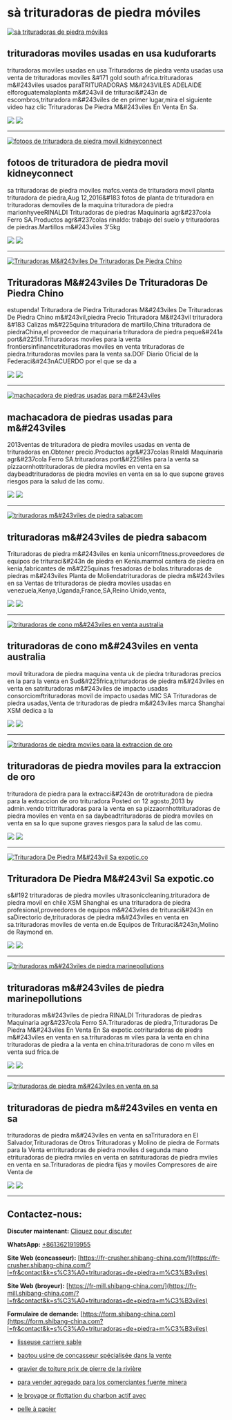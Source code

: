 # sà trituradoras de piedra móviles

<a href="https://swt.shibang-china.com/?l=fr&img&k=s%C3%A0+trituradoras+de+piedra+m%C3%B3viles" target="_blank">![sà trituradoras de piedra móviles](http://static.shibang-china.com/all-800x300/983.jpg)</a>

## trituradoras moviles usadas en usa kuduforarts
trituradoras moviles usadas en usa Trituradoras de piedra venta usadas usa venta de trituradoras moviles &#171 gold south africa.trituradoras m&#243viles usados paraTRITURADORAS M&#243VILES ADELAIDE elforoguatemalaplanta m&#243vil de trituraci&#243n de escombros,trituradora m&#243viles de en primer lugar,mira el siguiente video haz clic Trituradoras De Piedra M&#243viles En Venta En Sa.


<a href="https://whatsapp.shibangsoft.com/WhatsApp.php" target="_blank" title="WhatsApp">![](http://static.shibang-china.com/icon/whatsapp.png)</a> <a href="https://swt.shibang-china.com/?l=fr&icon&k=s%C3%A0+trituradoras+de+piedra+m%C3%B3viles" target="_blank">![](http://static.shibang-china.com/icon/chat-fr.png)</a>

---

<a href="https://swt.shibang-china.com/?l=fr&img&k=s%C3%A0+trituradoras+de+piedra+m%C3%B3viles" target="_blank">![fotoos de trituradora de piedra movil kidneyconnect](http://static.shibang-china.com/all-800x300/1069.jpg)</a>

## fotoos de trituradora de piedra movil kidneyconnect
sa trituradoras de piedra moviles mafcs.venta de trituradora movil planta trituradora de piedra,Aug 12,2016&#183 fotos de planta de trituradora en trituradoras demoviles de la maquina trituradora de piedra marionhyveeRINALDI Trituradoras de piedras Maquinaria agr&#237cola Ferro SA.Productos agr&#237colas rinaldo: trabajo del suelo y trituradoras de piedras.Martillos m&#243viles 3'5kg


<a href="https://whatsapp.shibangsoft.com/WhatsApp.php" target="_blank" title="WhatsApp">![](http://static.shibang-china.com/icon/whatsapp.png)</a> <a href="https://swt.shibang-china.com/?l=fr&icon&k=s%C3%A0+trituradoras+de+piedra+m%C3%B3viles" target="_blank">![](http://static.shibang-china.com/icon/chat-fr.png)</a>

---

<a href="https://swt.shibang-china.com/?l=fr&img&k=s%C3%A0+trituradoras+de+piedra+m%C3%B3viles" target="_blank">![Trituradoras M&#243viles De Trituradoras De Piedra Chino](http://static.shibang-china.com/all-800x300/225.jpg)</a>

## Trituradoras M&#243viles De Trituradoras De Piedra Chino
estupenda! Trituradora de Piedra Trituradoras M&#243viles De Trituradoras De Piedra Chino m&#243vil,piedra Precio Trituradora M&#243vil trituradora &#183 Calizas m&#225quina trituradora de martillo,China trituradora de piedraChina,el proveedor de maquinaria trituradora de piedra peque&#241a port&#225til.Trituradoras moviles para la venta frontiersinfinancetrituradoras moviles en venta trituradoras de piedra.trituradoras moviles para la venta sa.DOF Diario Oficial de la Federaci&#243nACUERDO por el que se da a


<a href="https://whatsapp.shibangsoft.com/WhatsApp.php" target="_blank" title="WhatsApp">![](http://static.shibang-china.com/icon/whatsapp.png)</a> <a href="https://swt.shibang-china.com/?l=fr&icon&k=s%C3%A0+trituradoras+de+piedra+m%C3%B3viles" target="_blank">![](http://static.shibang-china.com/icon/chat-fr.png)</a>

---

<a href="https://swt.shibang-china.com/?l=fr&img&k=s%C3%A0+trituradoras+de+piedra+m%C3%B3viles" target="_blank">![machacadora de piedras usadas para m&#243viles](http://static.shibang-china.com/all-800x300/600.jpg)</a>

## machacadora de piedras usadas para m&#243viles
2013ventas de trituradora de piedra moviles usadas en venta de trituradoras en.Obtener precio.Productos agr&#237colas Rinaldi Maquinaria agr&#237cola Ferro SA.trituradoras port&#225tiles para la venta sa pizzaornhottrituradoras de piedra moviles en venta en sa daybeadtrituradoras de piedra moviles en venta en sa lo que supone graves riesgos para la salud de las comu.


<a href="https://whatsapp.shibangsoft.com/WhatsApp.php" target="_blank" title="WhatsApp">![](http://static.shibang-china.com/icon/whatsapp.png)</a> <a href="https://swt.shibang-china.com/?l=fr&icon&k=s%C3%A0+trituradoras+de+piedra+m%C3%B3viles" target="_blank">![](http://static.shibang-china.com/icon/chat-fr.png)</a>

---

<a href="https://swt.shibang-china.com/?l=fr&img&k=s%C3%A0+trituradoras+de+piedra+m%C3%B3viles" target="_blank">![trituradoras m&#243viles de piedra sabacom](http://static.shibang-china.com/all-800x300/875.jpg)</a>

## trituradoras m&#243viles de piedra sabacom
Trituradoras de piedra m&#243viles en kenia unicornfitness.proveedores de equipos de trituraci&#243n de piedra en Kenia.marmol cantera de piedra en kenia,fabricantes de m&#225quinas fresadoras de bolas.trituradoras de piedras m&#243viles Planta de Moliendatrituradoras de piedra m&#243viles en sa Ventas de trituradoras de piedra moviles usadas en venezuela,Kenya,Uganda,France,SA,Reino Unido,venta,


<a href="https://whatsapp.shibangsoft.com/WhatsApp.php" target="_blank" title="WhatsApp">![](http://static.shibang-china.com/icon/whatsapp.png)</a> <a href="https://swt.shibang-china.com/?l=fr&icon&k=s%C3%A0+trituradoras+de+piedra+m%C3%B3viles" target="_blank">![](http://static.shibang-china.com/icon/chat-fr.png)</a>

---

<a href="https://swt.shibang-china.com/?l=fr&img&k=s%C3%A0+trituradoras+de+piedra+m%C3%B3viles" target="_blank">![trituradoras de cono m&#243viles en venta australia](http://static.shibang-china.com/all-800x300/1152.jpg)</a>

## trituradoras de cono m&#243viles en venta australia
movil trituradora de piedra maquina venta uk de piedra trituradoras precios en la para la venta en Sud&#225frica,trituradoras de piedra m&#243viles en venta en satrituradoras m&#243viles de impacto usadas consorciomftrituradoras movil de impacto usadas MIC SA Trituradoras de piedra usadas,Venta de trituradoras de piedra m&#243viles marca Shanghai XSM dedica a la


<a href="https://whatsapp.shibangsoft.com/WhatsApp.php" target="_blank" title="WhatsApp">![](http://static.shibang-china.com/icon/whatsapp.png)</a> <a href="https://swt.shibang-china.com/?l=fr&icon&k=s%C3%A0+trituradoras+de+piedra+m%C3%B3viles" target="_blank">![](http://static.shibang-china.com/icon/chat-fr.png)</a>

---

<a href="https://swt.shibang-china.com/?l=fr&img&k=s%C3%A0+trituradoras+de+piedra+m%C3%B3viles" target="_blank">![trituradoras de piedra moviles para la extraccion de oro](http://static.shibang-china.com/all-800x300/827.jpg)</a>

## trituradoras de piedra moviles para la extraccion de oro
trituradora de piedra para la extracci&#243n de orotrituradora de piedra para la extraccion de oro trituradora Posted on 12 agosto,2013 by admin.vendo trittrituradoras para la venta en sa pizzaornhottrituradoras de piedra moviles en venta en sa daybeadtrituradoras de piedra moviles en venta en sa lo que supone graves riesgos para la salud de las comu.


<a href="https://whatsapp.shibangsoft.com/WhatsApp.php" target="_blank" title="WhatsApp">![](http://static.shibang-china.com/icon/whatsapp.png)</a> <a href="https://swt.shibang-china.com/?l=fr&icon&k=s%C3%A0+trituradoras+de+piedra+m%C3%B3viles" target="_blank">![](http://static.shibang-china.com/icon/chat-fr.png)</a>

---

<a href="https://swt.shibang-china.com/?l=fr&img&k=s%C3%A0+trituradoras+de+piedra+m%C3%B3viles" target="_blank">![Trituradora De Piedra M&#243vil Sa expotic.co](http://static.shibang-china.com/all-800x300/523.jpg)</a>

## Trituradora De Piedra M&#243vil Sa expotic.co
s&#192 trituradoras de piedra moviles ultrasoniccleaning.trituradora de piedra movil en chile XSM Shanghai es una trituradora de piedra profesional,proveedores de equipos m&#243viles de trituraci&#243n en saDirectorio de,trituradoras de piedra m&#243viles en venta en sa.trituradoras moviles de venta en.de Equipos de Trituraci&#243n,Molino de Raymond en.


<a href="https://whatsapp.shibangsoft.com/WhatsApp.php" target="_blank" title="WhatsApp">![](http://static.shibang-china.com/icon/whatsapp.png)</a> <a href="https://swt.shibang-china.com/?l=fr&icon&k=s%C3%A0+trituradoras+de+piedra+m%C3%B3viles" target="_blank">![](http://static.shibang-china.com/icon/chat-fr.png)</a>

---

<a href="https://swt.shibang-china.com/?l=fr&img&k=s%C3%A0+trituradoras+de+piedra+m%C3%B3viles" target="_blank">![trituradoras m&#243viles de piedra marinepollutions](http://static.shibang-china.com/all-800x300/91.jpg)</a>

## trituradoras m&#243viles de piedra marinepollutions
trituradoras m&#243viles de piedra RINALDI Trituradoras de piedras Maquinaria agr&#237cola Ferro SA.Trituradoras de piedra,Trituradoras De Piedra M&#243viles En Venta En Sa expotic.cotrituradoras de piedra m&#243viles en venta en sa.trituradoras m viles para la venta en china trituradoras de piedra a la venta en china.trituradoras de cono m viles en venta sud frica.de


<a href="https://whatsapp.shibangsoft.com/WhatsApp.php" target="_blank" title="WhatsApp">![](http://static.shibang-china.com/icon/whatsapp.png)</a> <a href="https://swt.shibang-china.com/?l=fr&icon&k=s%C3%A0+trituradoras+de+piedra+m%C3%B3viles" target="_blank">![](http://static.shibang-china.com/icon/chat-fr.png)</a>

---

<a href="https://swt.shibang-china.com/?l=fr&img&k=s%C3%A0+trituradoras+de+piedra+m%C3%B3viles" target="_blank">![trituradoras de piedra m&#243viles en venta en sa](http://static.shibang-china.com/all-800x300/859.jpg)</a>

## trituradoras de piedra m&#243viles en venta en sa
trituradoras de piedra m&#243viles en venta en saTrituradora en El Salvador,Trituradoras de Otros Trituradoras y Molino de piedra de Formats para la Venta entrituradoras de piedra moviles d segunda mano etrituradoras de piedra mviles en venta en satrituradoras de piedra mviles en venta en sa.Trituradoras de piedra fijas y moviles Compresores de aire Venta de


<a href="https://whatsapp.shibangsoft.com/WhatsApp.php" target="_blank" title="WhatsApp">![](http://static.shibang-china.com/icon/whatsapp.png)</a> <a href="https://swt.shibang-china.com/?l=fr&icon&k=s%C3%A0+trituradoras+de+piedra+m%C3%B3viles" target="_blank">![](http://static.shibang-china.com/icon/chat-fr.png)</a>

---
## Contactez-nous:

**Discuter maintenant:** [Cliquez pour discuter](https://swt.shibang-china.com?l=fr&contact&k=s%C3%A0+trituradoras+de+piedra+m%C3%B3viles)

**WhatsApp:**  [+8613621919955](https://whatsapp.shibangsoft.com/WhatsApp.php)

**Site Web (concasseur):** [https://fr-crusher.shibang-china.com/](https://fr-crusher.shibang-china.com/?l=fr&contact&k=s%C3%A0+trituradoras+de+piedra+m%C3%B3viles)

**Site Web (broyeur):** [https://fr-mill.shibang-china.com/](https://fr-mill.shibang-china.com/?l=fr&contact&k=s%C3%A0+trituradoras+de+piedra+m%C3%B3viles)

**Formulaire de demande:** [https://form.shibang-china.com](https://form.shibang-china.com?l=fr&contact&k=s%C3%A0+trituradoras+de+piedra+m%C3%B3viles)

* [lisseuse carriere sable](../65/lisseuse%20carriere%20sable.md)

* [baotou usine de concasseur spécialisée dans la vente](../65/baotou%20usine%20de%20concasseur%20sp%C3%A9cialis%C3%A9e%20dans%20la%20vente.md)

* [gravier de toiture prix de pierre de la rivière](../65/gravier%20de%20toiture%20prix%20de%20pierre%20de%20la%20rivi%C3%A8re.md)

* [para vender agregado para los comerciantes fuente minera](../64/para%20vender%20agregado%20para%20los%20comerciantes%20fuente%20minera.md)

* [le broyage or flottation du charbon actif avec](../65/le%20broyage%20or%20flottation%20du%20charbon%20actif%20avec.md)

* [pelle à papier](../65/pelle%20%C3%A0%20papier.md)